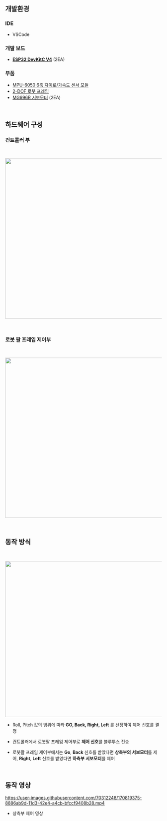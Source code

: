 ## 개발환경
### IDE
* VSCode 

### 개발 보드
* [**ESP32 DevKitC V4**](https://docs.espressif.com/projects/esp-idf/en/latest/esp32/hw-reference/esp32/get-started-devkitc.html) (2EA) 

### 부품
* [MPU-6050 6축 자이로/가속도 센서 모듈](https://www.devicemart.co.kr/goods/view?no=1247052)
* [2-DOF 로봇 프레임](https://ko.aliexpress.com/item/4000185708888.html)
* [MG996R 서보모터](https://www.devicemart.co.kr/goods/view?no=1313388) (2EA)

<br>

## 하드웨어 구성

### 컨트롤러 부
<br>
<p align="center">
   <img src="https://user-images.githubusercontent.com/70312248/170770820-49075cdf-1bb7-4fd7-8ffb-f8118a135698.png" width="519" height="515"/>  
</p> 
<br>

### 로봇 팔 프레임 제어부
<br>
<p align="center">
   <img src="https://user-images.githubusercontent.com/70312248/170773508-556b59fd-6531-473e-b96a-3091d0d5c420.png" width="769" height="513"/>  
</p> 
<br>


## 동작 방식
<br>
<p align="center">
   <img src="https://user-images.githubusercontent.com/70312248/170818698-a547ae36-26e0-4ac5-ad15-fe597f77e99c.png" width="786" height="500"/>  
</p> 

* Roll, Pitch 값의 범위에 따라 **GO, Back, Right, Left** 를 선정하여 제어 신호를 결정

* 컨트롤러에서 로봇팔 프레임 제어부로 **제어 신호**를 블루투스 전송

* 로봇팔 프레임 제어부에서는 **Go**, **Back** 신호를 받았다면 **상측부의 서보모터**를 제어, **Right**, **Left** 신호를 받았다면 **하측부 서보모터**를 제어

<br>


## 동작 영상

https://user-images.githubusercontent.com/70312248/170819375-8886ab9d-11d3-42e4-a4cb-bfccf9408b28.mp4

* 상측부 제어 영상

